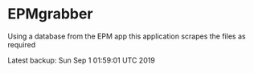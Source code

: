 # EPMgrabber
Using a database from the EPM app this application scrapes the files as required


Latest backup: Sun Sep 1 01:59:01 UTC 2019
